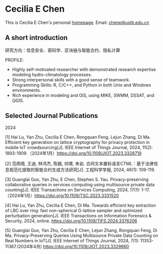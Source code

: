 #  Cecilia E Chen
This is Cecilia E Chen's personal [homepage](https://ceustb.github.io/).
Email: chene@ustb.edu.cn



## A short introduction
研究方向：信息安全、密码学、区块链与智能合约、隐私计算

PROFILE:
* Highly self-motivated researcher with demonstrated research expertise modeling hydro-climatology processes. 
* Strong interpersonal skills with a good sense of teamwork.
* Programming Skills: R, C/C++, and Python in both Unix and Windows environments.
* Rich experience in modeling and GIS, using MIKE, SWMM, DSSAT, and QGIS.


## Selected Journal Publications
2024

[1]	Hai Lu, Yan Zhu, Cecilia E Chen, Rongquan Feng, Lejun Zhang, Di Ma. Efficient key generation on lattice cryptography for privacy protection in mobile IoT crowdsourcing[J]. IEEE Internet of Things Journal, 2024, 11(2): 1893-1909.（2024年1月）https://doi.org/10.1109/JIOT.2023.3328719

[2]	范雨晴, 王迪, 林鸿杰, 陈娥, 何啸, 朱岩. 合同文本置标语言CTML：基于法律信息规范化提取的智能合约生成方法研究[J]. 工程科学学报, 2024, 46(1): 109-119.

[3]	Guanglai Guo, Yan Zhu, E Chen, Stephen S. Yau. Privacy-preserving collaborative queries in services computing using multisource private data counting[J]. IEEE Transactions on Services Computing, 2024, 17(1): 1-17.（2024年1月）https://doi.org/10.1109/TSC.2023.3331520

[4]	Hai Lu, Yan Zhu, Cecilia E Chen, Di Ma. Towards efficient key extraction of LBC over ring: fast non-spherical G-lattice sampler and optimized perturbation generation[J]. IEEE Transactions on Information Forensics & Security, 2024, online. https://doi.org/10.1109/TIFS.2024.3376206

[5]	Guanglai Guo, Yan Zhu, Cecilia E Chen, Lejun Zhang, Rongquan Feng, Di Ma. Privacy-Preserving Queries Using Multisource Private Data Counting on Real Numbers in IoT[J]. IEEE Internet of Things Journal, 2024, 7(1): 11353-11367.(2024年4月) https://doi.org/10.1109/JIOT.2023.3329660







